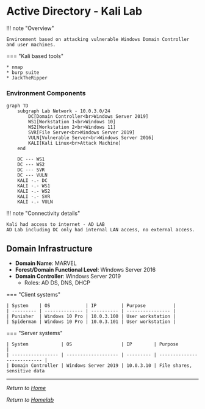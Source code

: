 # Active Directory - Kali Lab

!!! note "Overview"

    Environment based on attacking vulnerable Windows Domain Controller and user machines.

=== "Kali based tools"

    * nmap
    * burp suite
    * JackTheRipper

### Environment Components

```mermaid
graph TD
    subgraph Lab Network - 10.0.3.0/24
        DC[Domain Controller<br>Windows Server 2019]
        WS1[Workstation 1<br>Windows 10]
        WS2[Workstation 2<br>Windows 11]
        SVR[File Server<br>Windows Server 2019]
        VULN[Vulnerable Server<br>Windows Server 2016]
        KALI[Kali Linux<br>Attack Machine]
    end
    
    DC --- WS1
    DC --- WS2
    DC --- SVR
    DC --- VULN
    KALI -.- DC
    KALI -.- WS1
    KALI -.- WS2
    KALI -.- SVR
    KALI -.- VULN
```

!!! note "Connectivity details"

    Kali had access to internet - AD LAB
    AD Lab including DC only had internal LAN access, no external access.

## Domain Infrastructure

- **Domain Name**: MARVEL
- **Forest/Domain Functional Level**: Windows Server 2016
- **Domain Controller**: Windows Server 2019
  - Roles: AD DS, DNS, DHCP

=== "Client systems"

    | System    | OS             | IP         | Purpose          |
    | --------- | -------------- | ---------- | ---------------- |
    | Punisher  | Windows 10 Pro | 10.0.3.100 | User workstation |
    | Spiderman | Windows 10 Pro | 10.0.3.101 | User workstation |

=== "Server systems"

    | System            | OS                  | IP        | Purpose                     |
    | ----------------- | ------------------- | --------- | --------------------------- |
    | Domain Controller | Windows Server 2019 | 10.0.3.10 | File shares, sensitive data

---

_Return to [Home](../index.md)_

_Return to [Homelab](../homelab/index.md)_
